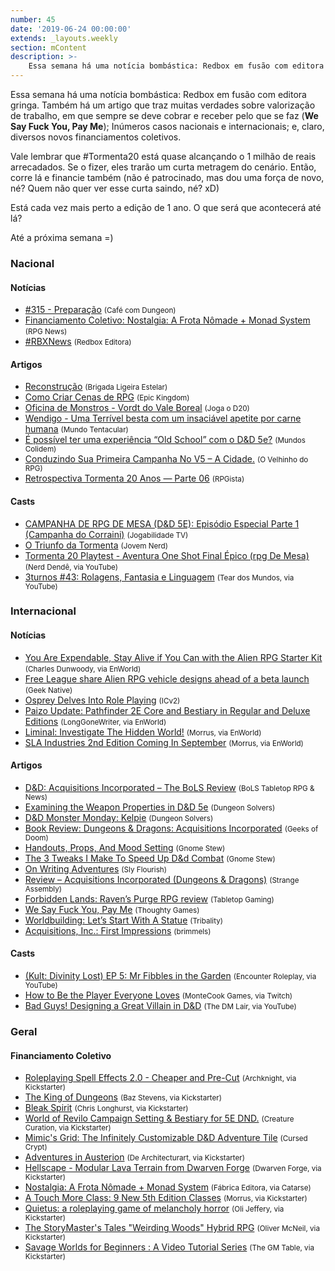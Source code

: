 ```yaml
---
number: 45
date: '2019-06-24 00:00:00'
extends: _layouts.weekly
section: mContent
description: >-
    Essa semana há uma notícia bombástica: Redbox em fusão com editora gringa. Também há um artigo que traz muitas verdades sobre valorização de trabalho, em que sempre se deve cobrar e receber pelo que se faz (__We Say Fuck You, Pay Me__); Inúmeros casos nacionais e internacionais; e, claro, diversos novos financiamentos coletivos.
---
```


Essa semana há uma notícia bombástica: Redbox em fusão com editora gringa. Também há um artigo que traz muitas verdades sobre valorização de trabalho, em que sempre se deve cobrar e receber pelo que se faz (__We Say Fuck You, Pay Me__); Inúmeros casos nacionais e internacionais; e, claro, diversos novos financiamentos coletivos.

Vale lembrar que #Tormenta20 está quase alcançando o 1 milhão de reais arrecadados. Se o fizer, eles trarão um curta metragem do cenário. Então, corre lá e financie também (não é patrocinado, mas dou uma força de novo, né? Quem não quer ver esse curta saindo, né? xD)

Está cada vez mais perto a edição de 1 ano. O que será que acontecerá até lá?

Até a próxima semana =)

### Nacional

#### Notícias

- [#315 - Preparação] <small>(Café com Dungeon)</small>
- [Financiamento Coletivo: Nostalgia: A Frota Nômade + Monad System] <small>(RPG News)</small>
- [#RBXNews] <small>(Redbox Editora)</small>

#### Artigos

- [Reconstrução] <small>(Brigada Ligeira Estelar)</small>
- [Como Criar Cenas de RPG] <small>(Epic Kingdom)</small>
- [Oficina de Monstros - Vordt do Vale Boreal] <small>(Joga o D20)</small>
- [Wendigo - Uma Terrível besta com um insaciável apetite por carne humana] <small>(Mundo Tentacular)</small>
- [É possível ter uma experiência “Old School” com o D&amp;D 5e?] <small>(Mundos Colidem)</small>
- [Conduzindo Sua Primeira Campanha No V5 – A Cidade.] <small>(O Velhinho do RPG)</small>
- [Retrospectiva Tormenta 20 Anos — Parte 06] <small>(RPGista)</small>

#### Casts

- [CAMPANHA DE RPG DE MESA (D&amp;D 5E): Episódio Especial Parte 1 (Campanha do Corraini)] <small>(Jogabilidade TV)</small>
- [O Triunfo da Tormenta] <small>(Jovem Nerd)</small>
- [Tormenta 20 Playtest - Aventura One Shot Final Épico (rpg De Mesa)] <small>(Nerd Dendê, via YouTube)</small>
- [3turnos #43: Rolagens, Fantasia e Linguagem] <small>(Tear dos Mundos, via YouTube)</small>

### Internacional

#### Notícias

- [You Are Expendable, Stay Alive if You Can with the Alien RPG Starter Kit] <small>(Charles Dunwoody, via EnWorld)</small>
- [Free League share Alien RPG vehicle designs ahead of a beta launch] <small>(Geek Native)</small>
- [Osprey Delves Into Role Playing] <small>(ICv2)</small>
- [Paizo Update: Pathfinder 2E Core and Bestiary in Regular and Deluxe Editions] <small>(LongGoneWriter, via EnWorld)</small>
- [Liminal: Investigate The Hidden World!] <small>(Morrus, via EnWorld)</small>
- [SLA Industries 2nd Edition Coming In September] <small>(Morrus, via EnWorld)</small>

#### Artigos

- [D&amp;D: Acquisitions Incorporated – The BoLS Review] <small>(BoLS Tabletop RPG &amp; News)</small>
- [Examining the Weapon Properties in D&amp;D 5e] <small>(Dungeon Solvers)</small>
- [D&amp;D Monster Monday: Kelpie] <small>(Dungeon Solvers)</small>
- [Book Review: Dungeons &amp; Dragons: Acquisitions Incorporated] <small>(Geeks of Doom)</small>
- [Handouts, Props, And Mood Setting] <small>(Gnome Stew)</small>
- [The 3 Tweaks I Make To Speed Up D&amp;d Combat] <small>(Gnome Stew)</small>
- [On Writing Adventures] <small>(Sly Flourish)</small>
- [Review – Acquisitions Incorporated (Dungeons &amp; Dragons)] <small>(Strange Assembly)</small>
- [Forbidden Lands: Raven’s Purge RPG review] <small>(Tabletop Gaming)</small>
- [We Say Fuck You, Pay Me] <small>(Thoughty Games)</small>
- [Worldbuilding: Let’s Start With A Statue] <small>(Tribality)</small>
- [Acquisitions, Inc.: First Impressions] <small>(brimmels)</small>

#### Casts

- [(Kult: Divinity Lost) EP 5: Mr Fibbles in the Garden] <small>(Encounter Roleplay, via YouTube)</small>
- [How to Be the Player Everyone Loves] <small>(MonteCook Games, via Twitch)</small>
- [Bad Guys! Designing a Great Villain in D&amp;D] <small>(The DM Lair, via YouTube)</small>

### Geral

#### Financiamento Coletivo

- [Roleplaying Spell Effects 2.0 - Cheaper and Pre-Cut] <small>(Archknight, via Kickstarter)</small>
- [The King of Dungeons] <small>(Baz Stevens, via Kickstarter)</small>
- [Bleak Spirit] <small>(Chris Longhurst, via Kickstarter)</small>
- [World of Revilo Campaign Setting &amp; Bestiary for 5E DND.] <small>(Creature Curation, via Kickstarter)</small>
- [Mimic&#039;s Grid: The Infinitely Customizable D&amp;D Adventure Tile] <small>(Cursed Crypt)</small>
- [Adventures in Austerion] <small>(De Architecturart, via Kickstarter)</small>
- [Hellscape - Modular Lava Terrain from Dwarven Forge] <small>(Dwarven Forge, via Kickstarter)</small>
- [Nostalgia: A Frota Nômade + Monad System] <small>(Fábrica Editora, via Catarse)</small>
- [A Touch More Class: 9 New 5th Edition Classes] <small>(Morrus, via Kickstarter)</small>
- [Quietus: a roleplaying game of melancholy horror] <small>(Oli Jeffery, via Kickstarter)</small>
- [The StoryMaster&#039;s Tales &quot;Weirding Woods&quot; Hybrid RPG] <small>(Oliver McNeil, via Kickstarter)</small>
- [Savage Worlds for Beginners : A Video Tutorial Series] <small>(The GM Table, via Kickstarter)</small>


[On Writing Adventures]: http://slyflourish.com/on_writing_adventures.html
[D&amp;D Monster Monday: Kelpie]: https://www.dungeonsolvers.com/2019/06/17/dd-monster-monday-kelpie/
[Acquisitions, Inc.: First Impressions]: https://www.enworld.org/forum/content.php?6408-Acquisitions-Inc-First-Impressions
[Bad Guys! Designing a Great Villain in D&amp;D]: https://www.youtube.com/watch?v=txf6ZpLLoY4
[You Are Expendable, Stay Alive if You Can with the Alien RPG Starter Kit]: https://www.enworld.org/forum/content.php?6377-You-Are-Expendable-Stay-Alive-if-You-Can-with-the-Alien-RPG-Starter-Kit
[É possível ter uma experiência “Old School” com o D&amp;D 5e?]: https://www.mundoscolidem.com.br/old-school-dd5e/
[Worldbuilding: Let’s Start With A Statue]: https://www.tribality.com/2019/06/18/worldbuilding-lets-start-with-a-statue/
[A Touch More Class: 9 New 5th Edition Classes]: https://www.kickstarter.com/projects/enworld
[Quietus: a roleplaying game of melancholy horror]: https://www.kickstarter.com/projects/sinisterbeard/quietus-a-roleplaying-game-of-melancholy-horror
[Adventures in Austerion]: https://www.kickstarter.com/projects/175522302/adventures-in-austerion
[The StoryMaster&#039;s Tales &quot;Weirding Woods&quot; Hybrid RPG]: https://www.kickstarter.com/projects/legendphotography/the-storymasters-tales-weirding-woods
[Savage Worlds for Beginners : A Video Tutorial Series]: https://www.kickstarter.com/projects/gmtable/savage-worlds-for-beginners-a-video-tutorial-series
[Roleplaying Spell Effects 2.0 - Cheaper and Pre-Cut]: https://www.kickstarter.com/projects/arcknight/roleplaying-spell-effects-20-cheaper-and-pre-cut
[Handouts, Props, And Mood Setting]: https://gnomestew.com/handouts-props-and-mood-setting/
[Liminal: Investigate The Hidden World!]: https://www.enworld.org/forum/content.php?6419-Liminal-Investigate-The-Hidden-World!
[Osprey Delves Into Role Playing]: https://icv2.com/articles/news/view/43452/osprey-delves-role-playing
[Paizo Update: Pathfinder 2E Core and Bestiary in Regular and Deluxe Editions]: https://www.enworld.org/forum/content.php?6420-Paizo-Update-Pathfinder-2E-Core-and-Bestiary-in-Regular-and-Deluxe-Editions
[SLA Industries 2nd Edition Coming In September]: https://www.enworld.org/forum/content.php?6422-SLA-Industries-2nd-Edition-Coming-In-September
[The 3 Tweaks I Make To Speed Up D&amp;d Combat]: https://gnomestew.com/the-3-tweaks-i-make-to-speed-up-dd-combat/
[Free League share Alien RPG vehicle designs ahead of a beta launch]: https://www.geeknative.com/66950/free-league-share-alien-rpg-vehicle-designs-ahead-of-a-beta-launch/
[Examining the Weapon Properties in D&amp;D 5e]: https://www.dungeonsolvers.com/2019/06/21/examining-the-weapon-properties-in-dd-5e/
[(Kult: Divinity Lost) EP 5: Mr Fibbles in the Garden]: https://www.youtube.com/watch?v=lYqgZVQlYOw
[We Say Fuck You, Pay Me]: http://briebeau.com/thoughty/2019/06/we-say-fuck-you-pay-me/
[Financiamento Coletivo: Nostalgia: A Frota Nômade + Monad System]: https://newsrpg.wordpress.com/2019/06/18/financiamento-coletivo-nostalgia-a-frota-nomade-monad-system/
[Nostalgia: A Frota Nômade + Monad System]: https://www.catarse.me/nostalgia
[Forbidden Lands: Raven’s Purge RPG review]: https://www.tabletopgaming.co.uk/board-games/reviews/forbidden-lands-ravens-purge-rpg-review
[Reconstrução]: https://brigadaligeiraestelar.com/2019/06/18/o-cenario-reconstrutivo/
[D&amp;D: Acquisitions Incorporated – The BoLS Review]: https://www.belloflostsouls.net/2019/06/dd-acquisitions-incorporated-the-bols-review.html
[Mimic&#039;s Grid: The Infinitely Customizable D&amp;D Adventure Tile]: https://www.kickstarter.com/projects/cursedcrypt/mimics-grid
[Bleak Spirit]: https://www.kickstarter.com/projects/179941520/bleak-spirit
[How to Be the Player Everyone Loves]: https://www.twitch.tv/videos/440935394
[The King of Dungeons]: https://www.kickstarter.com/projects/kingofdungeons/the-king-of-dungeons/
[Como Criar Cenas de RPG]: https://epickingdom.wordpress.com/2019/06/19/como-criar-cenas-de-rpg/
[World of Revilo Campaign Setting &amp; Bestiary for 5E DND.]: https://www.kickstarter.com/projects/931820058/world-of-revilo-campaign-setting-and-bestiary-for-5e-dnd
[Review – Acquisitions Incorporated (Dungeons &amp; Dragons)]: https://www.strangeassembly.com/2019/review-acquisitions-incorporated
[Book Review: Dungeons &amp; Dragons: Acquisitions Incorporated]: https://www.geeksofdoom.com/2019/06/19/book-review-dungeons-dragons-acquisitions-incorporated
[Hellscape - Modular Lava Terrain from Dwarven Forge]: https://www.kickstarter.com/projects/dwarvenforge/hellscape-modular-lava-terrain-from-dwarven-forge/
[O Triunfo da Tormenta]: https://jovemnerd.com.br/nerdcast/o-triunfo-da-tormenta/
[CAMPANHA DE RPG DE MESA (D&amp;D 5E): Episódio Especial Parte 1 (Campanha do Corraini)]: https://www.youtube.com/watch?v=gPCnJiNqA5s
[#315 - Preparação]: https://www.podbean.com/media/share/pb-sdjhu-b5475b
[Retrospectiva Tormenta 20 Anos — Parte 06]: https://rpgista.com.br/2019/06/21/retrospectiva-tormenta-20-anos-parte-06/
[Tormenta 20 Playtest - Aventura One Shot Final Épico (rpg De Mesa)]: https://www.youtube.com/watch?v=FSVUGE-flME
[Conduzindo Sua Primeira Campanha No V5 – A Cidade.]: https://ovelhinhodorpg.wordpress.com/2019/06/21/conduzindo-sua-primeira-campanha-no-v5-a-cidade/
[#RBXNews]: https://www.facebook.com/RedboxEditora/photos/a.253730031408278/2328853180562609/
[3turnos #43: Rolagens, Fantasia e Linguagem]: https://www.youtube.com/watch?v=hnPFEqvPfJE
[Oficina de Monstros - Vordt do Vale Boreal]: https://jogaod20.blogspot.com/2019/06/oficina-de-monstros-vordt.html
[Wendigo - Uma Terrível besta com um insaciável apetite por carne humana]: https://mundotentacular.blogspot.com/2019/06/wendigo-uma-terrivel-besta-com-um.html
